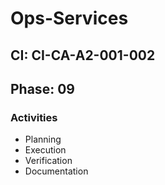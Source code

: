 # Ops-Services

## CI: CI-CA-A2-001-002
## Phase: 09

### Activities
- Planning
- Execution
- Verification
- Documentation
